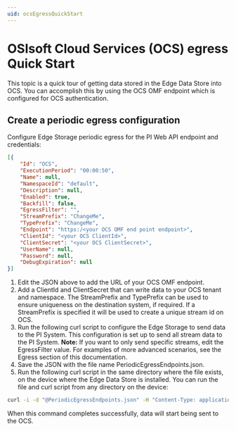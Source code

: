 ```yaml
---
uid: ocsEgressQuickStart
---
```


# OSIsoft Cloud Services (OCS) egress Quick Start

This topic is a quick tour of getting data stored in the Edge Data Store into OCS. You can accomplish this by using the OCS OMF endpoint which is configured for OCS authentication.

## Create a periodic egress configuration

Configure Edge Storage periodic egress for the PI Web API endpoint and credentials:

```json
[{
    "Id": "OCS",
    "ExecutionPeriod": "00:00:50",
    "Name": null,
    "NamespaceId": "default",
    "Description": null,
    "Enabled": true,
    "Backfill": false,
    "EgressFilter": "",
    "StreamPrefix": "ChangeMe",
    "TypePrefix": "ChangeMe",
    "Endpoint": "https:/<your OCS OMF end point endpoint>",
    "ClientId": "<your OCS ClientId>",
    "ClientSecret": "<your OCS ClientSecret>",
    "UserName": null,
    "Password": null,
    "DebugExpiration": null
}]
```

1. Edit the JSON above to add the URL of your OCS OMF endpoint.
2. Add a ClientId and ClientSecret that can write data to your OCS tenant and namespace.
The StreamPrefix and TypePrefix can be used to ensure uniqueness on the destination system, if required. If a StreamPrefix is specified it will be used to create a unique stream id on OCS.
3. Run the following curl script to configure the Edge Storage to send data to the PI System.
This configuration is set up to send all stream data to the PI System.
**Note:** If you want to only send specific streams, edit the EgressFilter value. 
For examples of more advanced scenarios, see the Egress section of this documentation.
4. Save the JSON with the file name PeriodicEgressEndpoints.json.
5. Run the following curl script in the same directory where the file exists, on the device where the Edge Data Store is installed. You can run the file and curl script from any directory on the device:

```bash
curl -i -d "@PeriodicEgressEndpoints.json" -H "Content-Type: application/json" -X PUT http://localhost:5590/api/v1/configuration/storage/PeriodicEgressEndpoints/
```

When this command completes successfully, data will start being sent to the OCS.
